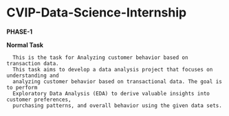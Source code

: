 # CVIP-Data-Science-Internship
 **PHASE-1**
   
   **Normal Task**

      This is the task for Analyzing customer behavior based on transaction data.
      This task aims to develop a data analysis project that focuses on understanding and 
      analyzing customer behavior based on transactional data. The goal is to perform 
      Exploratory Data Analysis (EDA) to derive valuable insights into customer preferences,
      purchasing patterns, and overall behavior using the given data sets.
